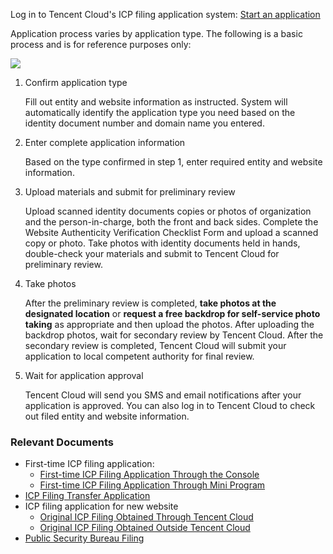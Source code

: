 Log in to Tencent Cloud's ICP filing application system: [Start an application](https://console.cloud.tencent.com/beian) 

Application process varies by application type. The following is a basic process and is for reference purposes only:

![](https://mc.qcloudimg.com/static/img/63c6b49b6c53d9cf9ff4f155d7c24971/bb.jpg)

1. Confirm application type

   Fill out entity and website information as instructed. System will automatically identify the application type you need based on the identity document number and domain name you entered.

2. Enter complete application information

   Based on the type confirmed in step 1, enter required entity and website information.

3. Upload materials and submit for preliminary review

   Upload scanned identity documents copies or photos of organization and the person-in-charge, both the front and back sides. Complete the Website Authenticity Verification Checklist Form and upload a scanned copy or photo.
   Take photos with identity documents held in hands, double-check your materials and submit to Tencent Cloud for preliminary review.

4. Take photos

   After the preliminary review is completed, **take photos at the designated location** or **request a free backdrop for self-service photo taking** as appropriate and then upload the photos. 
   After uploading the backdrop photos, wait for secondary review by Tencent Cloud. After the secondary review is completed, Tencent Cloud will submit your application to local competent authority for final review. 

5. Wait for application approval

   Tencent Cloud will send you SMS and email notifications after your application is approved. You can also log in to Tencent Cloud to check out filed entity and website information.

### Relevant Documents

- First-time ICP filing application:
  - [First-time ICP Filing Application Through the Console](https://cloud.tencent.com/document/product/243/9622)
  - [First-time ICP Filing Application Through Mini Program](https://cloud.tencent.com/document/product/243/18318)
- [ICP Filing Transfer Application](https://cloud.tencent.com/document/product/243/9623)
- ICP filing application for new website
  - [Original ICP Filing Obtained Through Tencent Cloud](https://cloud.tencent.com/document/product/243/9624)
  - [Original ICP Filing Obtained Outside Tencent Cloud](https://cloud.tencent.com/document/product/243/10174)
- [Public Security Bureau Filing](https://cloud.tencent.com/document/product/243/14655)

